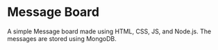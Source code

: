 # Message Board

A simple Message board made using HTML, CSS, JS, and Node.js. The messages are stored using MongoDB.
